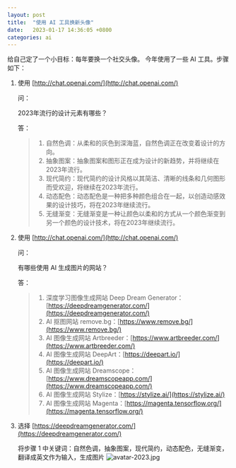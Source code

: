 ```yaml
---
layout: post
title:  "使用 AI 工具换新头像"
date:   2023-01-17 14:36:05 +0800
categories: ai
---
```


给自己定了一个小目标：每年要换一个社交头像。
今年使用了一些 AI 工具。步骤如下：

1. 使用 [http://chat.openai.com/](http://chat.openai.com/)

    问：

    2023年流行的设计元素有哪些？

    答：

    > 1. 自然色调：从柔和的灰色到深海蓝，自然色调正在改变着设计的方向。 
    > 2. 抽象图案：抽象图案和图形正在成为设计的新趋势，并将继续在2023年流行。 
    > 3. 现代简约：现代简约的设计风格以其简洁、清晰的线条和几何图形而受欢迎，将继续在2023年流行。
    > 4. 动态配色：动态配色是一种把多种颜色组合在一起，以创造动感效果的设计技巧，将在2023年继续流行。
    > 5. 无缝渐变：无缝渐变是一种让颜色以柔和的方式从一个颜色渐变到另一个颜色的设计技术，将在2023年继续流行。

1. 使用  [http://chat.openai.com/](http://chat.openai.com/)

    问：

    有哪些使用 AI 生成图片的网站？

    答：

    > 1. 深度学习图像生成网站 Deep Dream Generator：[https://deepdreamgenerator.com/](https://deepdreamgenerator.com/)
    > 2. AI 抠图网站 remove.bg：[https://www.remove.bg/](https://www.remove.bg/)
    > 3. AI 图像生成网站 Artbreeder：[https://www.artbreeder.com/](https://www.artbreeder.com/)
    > 4. AI 图像生成网站 DeepArt：[https://deepart.io/](https://deepart.io/)
    > 5. AI 图像生成网站 Dreamscope：[https://www.dreamscopeapp.com/](https://www.dreamscopeapp.com/)
    > 6. AI 图像生成网站 Stylize：[https://stylize.ai/](https://stylize.ai/)
    > 7. AI 图像生成网站 Magenta：[https://magenta.tensorflow.org/](https://magenta.tensorflow.org/)

1. 选择 [https://deepdreamgenerator.com/](https://deepdreamgenerator.com/)

    将步骤 1 中关键词：自然色调，抽象图案，现代简约，动态配色，无缝渐变，翻译成英文作为输入，生成图片
    ![avatar-2023.jpg](\../_assets/avatar-2023.jpg)
